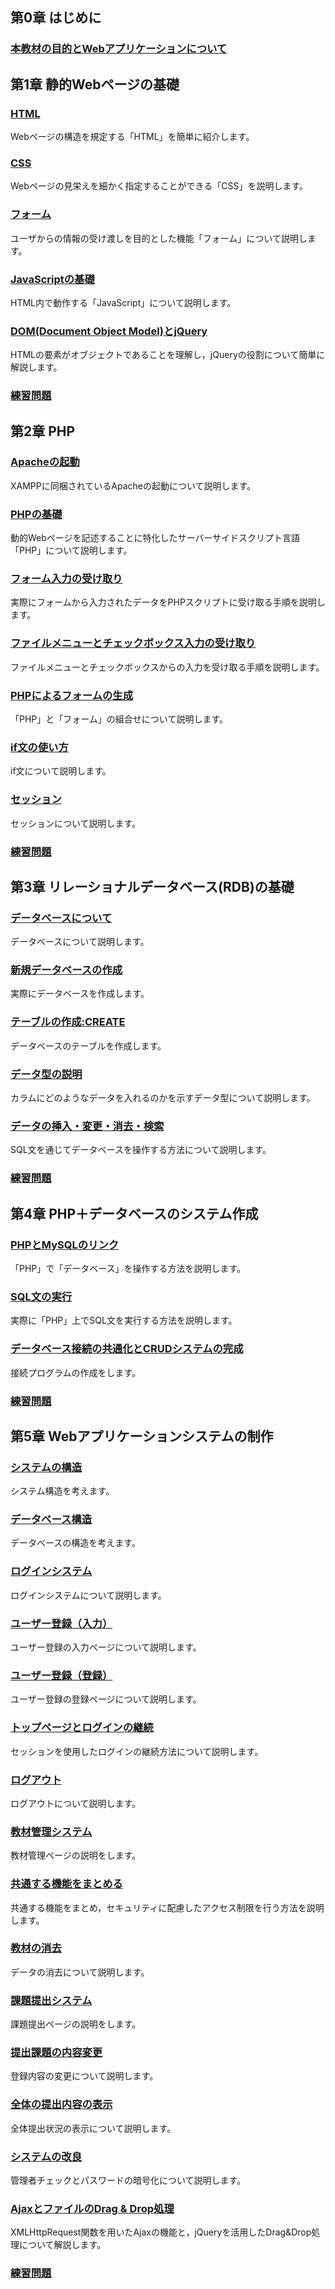 ## 第0章 はじめに

### [本教材の目的とWebアプリケーションについて](0/1_intro)





## 第1章 静的Webページの基礎

### [HTML](1/1_html)

Webページの構造を規定する「HTML」を簡単に紹介します。

### [CSS](1/2_css)

Webページの見栄えを細かく指定することができる「CSS」を説明します。

### [フォーム](1/3_form)

ユーザからの情報の受け渡しを目的とした機能「フォーム」について説明します。

### [JavaScriptの基礎](1/4_javascript)

HTML内で動作する「JavaScript」について説明します。

### [DOM(Document Object Model)とjQuery](1/5_dom_jquery)

HTMLの要素がオブジェクトであることを理解し，jQueryの役割について簡単に解説します。

### [練習問題](1/6_test)





## 第2章 PHP

### [Apacheの起動](2/1_apache)

XAMPPに同梱されているApacheの起動について説明します。

### [PHPの基礎](2/2_php)

動的Webページを記述することに特化したサーバーサイドスクリプト言語「PHP」について説明します。

### [フォーム入力の受け取り](2/3_form_receive)

実際にフォームから入力されたデータをPHPスクリプトに受け取る手順を説明します。

### [ファイルメニューとチェックボックス入力の受け取り](2/4_checkbox)

ファイルメニューとチェックボックスからの入力を受け取る手順を説明します。

### [PHPによるフォームの生成](2/5_form_generate)

「PHP」と「フォーム」の組合せについて説明します。

### [if文の使い方](2/6_if)

if文について説明します。

### [セッション](2/7_session)

セッションについて説明します。

### [練習問題](2/8_test)







## 第3章 リレーショナルデータベース(RDB)の基礎

### [データベースについて](http://cs-tklab.na-inet.jp/phpdb/Chapter3/DB1.html)

データベースについて説明します。

### [新規データベースの作成](http://cs-tklab.na-inet.jp/phpdb/Chapter3/DB2.html)

実際にデータベースを作成します。

### [テーブルの作成:CREATE](http://cs-tklab.na-inet.jp/phpdb/Chapter3/DB3.html)

データベースのテーブルを作成します。

### [データ型の説明](http://cs-tklab.na-inet.jp/phpdb/Chapter3/DB4.html)

カラムにどのようなデータを入れるのかを示すデータ型について説明します。

### [データの挿入・変更・消去・検索](http://cs-tklab.na-inet.jp/phpdb/Chapter3/DB5.html)

SQL文を通じてデータベースを操作する方法について説明します。

### [練習問題](http://cs-tklab.na-inet.jp/phpdb/Chapter3/lesson3.html)







## 第4章 PHP＋データベースのシステム作成

### [PHPとMySQLのリンク](http://cs-tklab.na-inet.jp/phpdb/Chapter4/link1.html)

「PHP」で「データベース」を操作する方法を説明します。

### [SQL文の実行](http://cs-tklab.na-inet.jp/phpdb/Chapter4/link2.html)

実際に「PHP」上でSQL文を実行する方法を説明します。

### [データベース接続の共通化とCRUDシステムの完成](http://cs-tklab.na-inet.jp/phpdb/Chapter4/link3.html)

接続プログラムの作成をします。

### [練習問題](http://cs-tklab.na-inet.jp/phpdb/Chapter4/lesson4.html)





## 第5章 Webアプリケーションシステムの制作

### [システムの構造](http://cs-tklab.na-inet.jp/phpdb/Chapter5/system1.html)

システム構造を考えます。

### [データベース構造](http://cs-tklab.na-inet.jp/phpdb/Chapter5/system2.html)

データベースの構造を考えます。

### [ログインシステム](http://cs-tklab.na-inet.jp/phpdb/Chapter5/system3.html)

ログインシステムについて説明します。

### [ユーザー登録（入力）](http://cs-tklab.na-inet.jp/phpdb/Chapter5/system4.html)

ユーザー登録の入力ページについて説明します。

### [ユーザー登録（登録）](http://cs-tklab.na-inet.jp/phpdb/Chapter5/system5.html)

ユーザー登録の登録ページについて説明します。

### [トップページとログインの継続](http://cs-tklab.na-inet.jp/phpdb/Chapter5/system6.html)

セッションを使用したログインの継続方法について説明します。

### [ログアウト](http://cs-tklab.na-inet.jp/phpdb/Chapter5/system7.html)

ログアウトについて説明します。

### [教材管理システム](http://cs-tklab.na-inet.jp/phpdb/Chapter5/system8.html)

教材管理ページの説明をします。

### [共通する機能をまとめる](http://cs-tklab.na-inet.jp/phpdb/Chapter5/system85.html)

共通する機能をまとめ，セキュリティに配慮したアクセス制限を行う方法を説明します。

### [教材の消去](http://cs-tklab.na-inet.jp/phpdb/Chapter5/system9.html)

データの消去について説明します。

### [課題提出システム](http://cs-tklab.na-inet.jp/phpdb/Chapter5/system10.html)

課題提出ページの説明をします。

### [提出課題の内容変更](http://cs-tklab.na-inet.jp/phpdb/Chapter5/system11.html)

登録内容の変更について説明します。

### [全体の提出内容の表示](http://cs-tklab.na-inet.jp/phpdb/Chapter5/system12.html)

全体提出状況の表示について説明します。

### [システムの改良](http://cs-tklab.na-inet.jp/phpdb/Chapter5/system13.html)

管理者チェックとパスワードの暗号化について説明します。

### [AjaxとファイルのDrag & Drop処理](http://cs-tklab.na-inet.jp/phpdb/Chapter5/file_upload_javascript.html)

XMLHttpRequest関数を用いたAjaxの機能と，jQueryを活用したDrag&Drop処理について解説します。

### [練習問題](http://cs-tklab.na-inet.jp/phpdb/Chapter5/lesson_javascript.html)